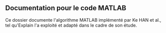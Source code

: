 Documentation pour le code MATLAB 
-----------------------------------------------------------
Ce dossier documente l'algorithme MATLAB implémenté par Ke HAN et al., tel qu'Explain l'a exploité et adapté dans le cadre de son étude.

